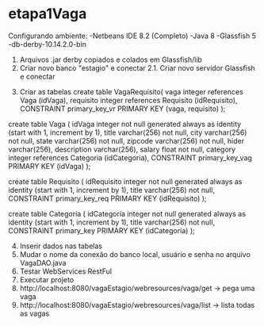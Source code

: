 # etapa1Vaga
Configurando ambiente:
-Netbeans IDE 8.2 (Completo)
-Java 8
-Glassfish 5
-db-derby-10.14.2.0-bin

1) Arquivos .jar derby copiados e colados em Glassfish/lib
2) Criar novo banco "estagio" e conectar 
   2.1. Criar novo servidor Glassfish e conectar
3. Criar as tabelas
create table VagaRequisito(
vaga integer references Vaga (idVaga),
requisito integer references Requisito (idRequisito),
CONSTRAINT primary_key_vr PRIMARY KEY (vaga, requisito)
);

create table Vaga
(
idVaga integer not null generated always as identity (start with 1, increment by 1),
title varchar(256) not null,
city varchar(256) not null,
state varchar(256) not null,
zipcode varchar(256) not null,
hider varchar(256),
description varchar(256),
salary float not null,
category integer references Categoria (idCategoria),
CONSTRAINT primary_key_vag PRIMARY KEY (idVaga)
);

create table Requisito
(
idRequisito integer not null generated always as identity (start with 1, increment by 1),
title varchar(256) not null,
CONSTRAINT primary_key_req PRIMARY KEY (idRequisito)
);

create table Categoria
(
idCategoria integer not null generated always as identity (start with 1, increment by 1),
title varchar(256) not null,
CONSTRAINT primary_key PRIMARY KEY (idCategoria)
);


4. Inserir dados nas tabelas
5. Mudar o nome da conexão do banco local, usuário e senha no arquivo VagaDAO.java
6. Testar WebServices RestFul
7. Executar projeto
8. http://localhost:8080/vagaEstagio/webresources/vaga/get -> pega uma vaga
9. http://localhost:8080/vagaEstagio/webresources/vaga/list -> lista todas as vagas
  
